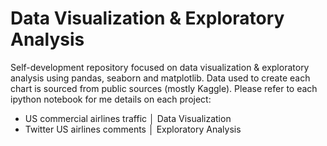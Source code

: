 # Data Visualization & Exploratory Analysis

Self-development repository focused on data visualization & exploratory analysis using pandas, seaborn and matplotlib. Data used to create each chart is sourced from public sources (mostly Kaggle). Please refer to each ipython notebook for me details on each project:

- US commercial airlines traffic │ Data Visualization
- Twitter US airlines comments │ Exploratory Analysis
